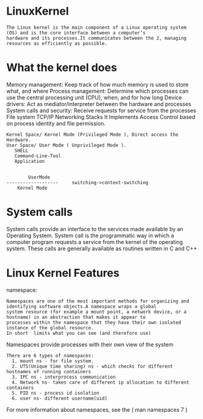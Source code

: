 # LinuxKernel
    The Linux kernel is the main component of a Linux operating system (OS) and is the core interface between a computer’s 
    hardware and its processes.It communicates between the 2, managing resources as efficiently as possible.

# What the kernel does
  Memory management: Keep track of how much memory is used to store what, and where
  Process management: Determine which processes can use the central processing unit (CPU), when, and for how long
  Device drivers: Act as mediator/interpreter between the hardware and processes
  System calls and security: Receive requests for service from the processes
  File system
  TCP/IP Networking Stacks
  It Implements Access Control based on process identity and file permission.

    Kernel Space/ Kernel Mode (Privileged Mode ), Direct access the Hardware.
    User Space/ User Mode ( Unprivileged Mode ).
       SHELL
       Command-Line-Tool
       Application


    	    UserMode
	-------------------		switching->context-switching
	    Kernel Mode		

# System calls
 System calls provide an interface to the services made available by an Operating System.
 System call is the programmatic way in which a computer program requests a service from the kernel of the operating system.
 These calls are generally available as routines written in C and C++

# Linux Kernel Features
 namespace: 

    Namespaces are one of the most important methods for organizing and identifying software objects.A namespace wraps a global
    system resource (for example a mount point, a network device, or a hostname) in an abstraction that makes it appear to
    processes within the namespace that they have their own isolated instance of the global resource.
    In short  limits what you can see (and therefore use)

Namespaces provide processes with their own view of the system

    There are 6 types of namespaces:
      1. mount ns - for file system.
      2. UTS(Unique time sharing) ns - which checks for different hostnames of running containers
      3. IPC ns - interprocess communication
      4. Network ns- takes care of different ip allocation to different containers
      5. PID ns - process id isolation
      6. user ns- different username(uid)
For more information about namespaces, see the ( man namespaces 7 )

